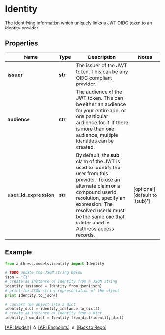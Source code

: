 # Identity

The identifying information which uniquely links a JWT OIDC token to an identity provider

## Properties
Name | Type | Description | Notes
------------ | ------------- | ------------- | -------------
**issuer** | **str** | The issuer of the JWT token. This can be any OIDC compliant provider. | 
**audience** | **str** | The audience of the JWT token. This can be either an audience for your entire app, or one particular audience for it. If there is more than one audience, multiple identities can be created. | 
**user_id_expression** | **str** | By default, the **sub** claim of the JWT is used to identify the user from this provider. To use an alternate claim or a compound userId resolution, specify an expression. The resolved userId must be the same one that is later used in Authress access records. | [optional] [default to '{sub}']

## Example

```python
from authress.models.identity import Identity

# TODO update the JSON string below
json = "{}"
# create an instance of Identity from a JSON string
identity_instance = Identity.from_json(json)
# print the JSON string representation of the object
print Identity.to_json()

# convert the object into a dict
identity_dict = identity_instance.to_dict()
# create an instance of Identity from a dict
identity_from_dict = Identity.from_dict(identity_dict)
```
[[API Models]](./README.md#documentation-for-models) ☆ [[API Endpoints]](./README.md#documentation-for-api-endpoints) ☆ [[Back to Repo]](../README.md)


